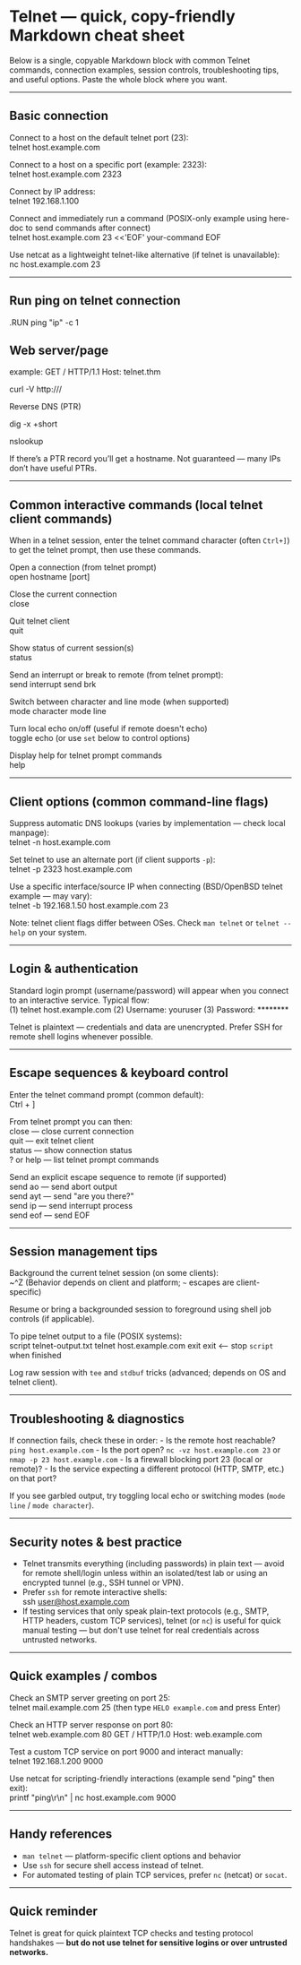 # Telnet — quick, copy-friendly Markdown cheat sheet

Below is a single, copyable Markdown block with common Telnet commands, connection examples, session controls, troubleshooting tips, and useful options. Paste the whole block where you want.

---

## Basic connection
Connect to a host on the default telnet port (23):  
    telnet host.example.com

Connect to a host on a specific port (example: 2323):  
    telnet host.example.com 2323

Connect by IP address:  
    telnet 192.168.1.100

Connect and immediately run a command (POSIX-only example using here-doc to send commands after connect)  
    telnet host.example.com 23 <<'EOF'
    your-command
    EOF

Use netcat as a lightweight telnet-like alternative (if telnet is unavailable):  
    nc host.example.com 23

---
## Run ping on telnet connection
.RUN ping "ip" -c 1

## Web server/page
example:
GET / HTTP/1.1
Host: telnet.thm

curl -V http://<ip>/

Reverse DNS (PTR)

dig -x <IP> +short

nslookup <IP>

If there’s a PTR record you’ll get a hostname. Not guaranteed — many IPs don’t have useful PTRs.

---

## Common interactive commands (local telnet client commands)
When in a telnet session, enter the telnet command character (often `Ctrl+]`) to get the telnet prompt, then use these commands.

Open a connection (from telnet prompt)  
    open hostname [port]

Close the current connection  
    close

Quit telnet client  
    quit

Show status of current session(s)  
    status

Send an interrupt or break to remote (from telnet prompt):  
    send interrupt
    send brk

Switch between character and line mode (when supported)  
    mode character
    mode line

Turn local echo on/off (useful if remote doesn't echo)  
    toggle echo
    (or use `set` below to control options)

Display help for telnet prompt commands  
    help

---

## Client options (common command-line flags)
Suppress automatic DNS lookups (varies by implementation — check local manpage):  
    telnet -n host.example.com

Set telnet to use an alternate port (if client supports `-p`):  
    telnet -p 2323 host.example.com

Use a specific interface/source IP when connecting (BSD/OpenBSD telnet example — may vary):  
    telnet -b 192.168.1.50 host.example.com 23

Note: telnet client flags differ between OSes. Check `man telnet` or `telnet --help` on your system.

---

## Login & authentication
Standard login prompt (username/password) will appear when you connect to an interactive service. Typical flow:  
    (1) telnet host.example.com
    (2) Username: youruser
    (3) Password: ********

Telnet is plaintext — credentials and data are unencrypted. Prefer SSH for remote shell logins whenever possible.

---

## Escape sequences & keyboard control
Enter the telnet command prompt (common default):  
    Ctrl + ]

From telnet prompt you can then:  
    close    — close current connection  
    quit     — exit telnet client  
    status   — show connection status  
    ? or help — list telnet prompt commands

Send an explicit escape sequence to remote (if supported)  
    send ao    — send abort output  
    send ayt   — send "are you there?"  
    send ip    — send interrupt process  
    send eof   — send EOF

---

## Session management tips
Background the current telnet session (on some clients):  
    ~^Z
(Behavior depends on client and platform; `~` escapes are client-specific)

Resume or bring a backgrounded session to foreground using shell job controls (if applicable).

To pipe telnet output to a file (POSIX systems):  
    script telnet-output.txt
    telnet host.example.com
    exit
    exit   <-- stop `script` when finished

Log raw session with `tee` and `stdbuf` tricks (advanced; depends on OS and telnet client).

---

## Troubleshooting & diagnostics
If connection fails, check these in order:
    - Is the remote host reachable? `ping host.example.com`
    - Is the port open? `nc -vz host.example.com 23` or `nmap -p 23 host.example.com`
    - Is a firewall blocking port 23 (local or remote)?
    - Is the service expecting a different protocol (HTTP, SMTP, etc.) on that port?

If you see garbled output, try toggling local echo or switching modes (`mode line` / `mode character`).

---

## Security notes & best practice
- Telnet transmits everything (including passwords) in plain text — avoid for remote shell/login unless within an isolated/test lab or using an encrypted tunnel (e.g., SSH tunnel or VPN).  
- Prefer `ssh` for remote interactive shells:  
    ssh user@host.example.com
- If testing services that only speak plain-text protocols (e.g., SMTP, HTTP headers, custom TCP services), telnet (or `nc`) is useful for quick manual testing — but don't use telnet for real credentials across untrusted networks.

---

## Quick examples / combos
Check an SMTP server greeting on port 25:  
    telnet mail.example.com 25
(then type `HELO example.com` and press Enter)

Check an HTTP server response on port 80:  
    telnet web.example.com 80
    GET / HTTP/1.0
    Host: web.example.com

Test a custom TCP service on port 9000 and interact manually:  
    telnet 192.168.1.200 9000

Use netcat for scripting-friendly interactions (example send "ping" then exit):  
    printf "ping\r\n" | nc host.example.com 9000

---

## Handy references
- `man telnet` — platform-specific client options and behavior  
- Use `ssh` for secure shell access instead of telnet.  
- For automated testing of plain TCP services, prefer `nc` (netcat) or `socat`.

---

## Quick reminder
Telnet is great for quick plaintext TCP checks and testing protocol handshakes — **but do not use telnet for sensitive logins or over untrusted networks.**
